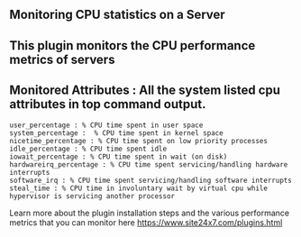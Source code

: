 ## Monitoring CPU statistics on a Server

## This plugin monitors the CPU performance metrics of servers

## Monitored Attributes : All the system listed cpu attributes in top command output. 

	user_percentage : % CPU time spent in user space
	system_percentage :  % CPU time spent in kernel space
	nicetime_percentage : % CPU time spent on low priority processes
	idle_percentage : % CPU time spent idle
	iowait_percentage : % CPU time spent in wait (on disk)
	hardwareirq_percentage : % CPU time spent servicing/handling hardware interrupts
	software_irq : % CPU time spent servicing/handling software interrupts
	steal_time : % CPU time in involuntary wait by virtual cpu while hypervisor is servicing another processor

Learn more about the plugin installation steps and the various performance metrics that you can monitor here
https://www.site24x7.com/plugins.html
